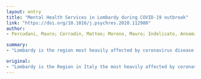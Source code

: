 ```yaml
---
layout: entry
title: "Mental Health Services in Lombardy during COVID-19 outbreak"
link: "https://doi.org/10.1016/j.psychres.2020.112980"
author:
- Percudani, Mauro; Corradin, Matteo; Moreno, Mauro; Indelicato, Annamaria; Vita, Antonio

summary:
- "Lombardy is the region most heavily affected by coronavirus disease. Mental Health Services are providing continued care at a community, residential and hospital level, and positive COVID-19 psychiatric patients in need of hospitalization. Recommendations for occupational and health safety have been provided to patients and hospital staff. The Regional Health Authority mandates that mental health services should be guaranteed, identifying mental health as a priority for their citizens."

original:
- "Lombardy is the Region in Italy the most heavily affected by coronavirus disease (COVID-19) contagion. The Regional Health Authority mandates that mental health services should be guaranteed, identifying mental health as a priority for their citizens. Recommendations for occupational and health safety have been provided to patients and hospital staff, including support for telemedicine activities and remote psychosocial interventions. Mental Health Services are providing continued care at a community, residential and hospital level, and to positive COVID-19 psychiatric patients in need of hospitalization."
---
```


